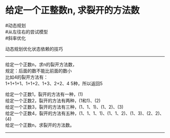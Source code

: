 # 给定一个正整数n, 求裂开的方法数

#动态规划   
#从左往右的尝试模型  
#斜率优化  

动态规划优化状态依赖的技巧

---

给定一个正数n，求n的裂开方法数，  
规定：后面的数不能比前面的数小   
比如4的裂开方法有：  
1+1+1+1、1+1+2、1+3、2+2、4
5种，所以返回5


给定一个正数1，裂开的方法有一种，(1)    
给定一个正数2，裂开的方法有两种，(1和1)、(2)    
给定一个正数3，裂开的方法有三种，(1、1、1)、(1、2)、(3)    
给定一个正数4，裂开的方法有五种，(1、1、1、1)、(1、1、2)、(1、3)、(2、2)、 (4)   
给定一个正数n，求裂开的方法数。    

---




